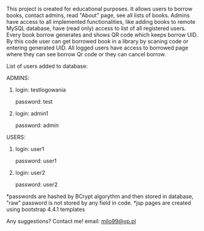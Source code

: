 This project is created for educational purposes. 
It allows users to borrow books, contact admins, read "About" page, see all lists of books. Admins have access to all implemented functionalities, like adding books to remote MySQL database, have (read only) access to list of all registered users. Every book borrow generates and shows QR code which keeps borrow UID. By this code user can get borrowed book in a library by scaning code or entering generated UID. All logged users have access to borrowed page where they can see borrow Qr code or they can cancel borrow.

List of users added to database:

ADMINS:
1. login: testlogowania
   
   password: test
   
2. login: admin1

   password: admin

USERS:
1. login: user1
   
   password: user1
2. login: user2
   
   password: user2

*passwords are hashed by BCrypt algorythm and then stored in database, "raw" password is not stored by any field in code.
*jsp pages are created using bootstrap 4.4.1 templates
    
Any suggestions? Contact me!
email: milo99@vp.pl
